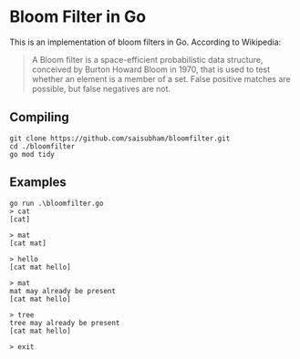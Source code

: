 # Bloom Filter in Go
This is an implementation of bloom filters in Go. According to Wikipedia:
> A Bloom filter is a space-efficient probabilistic data structure, conceived by Burton Howard Bloom in 1970, that is used to test whether an element is a member of a set. False positive matches are possible, but false negatives are not.

## Compiling
```
git clone https://github.com/saisubham/bloomfilter.git
cd ./bloomfilter
go mod tidy
```
## Examples
```
go run .\bloomfilter.go
> cat
[cat]
     
> mat
[cat mat]

> hello  
[cat mat hello]

> mat
mat may already be present
[cat mat hello]

> tree
tree may already be present
[cat mat hello]

> exit
```
